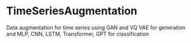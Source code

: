 # TimeSeriesAugmentation

Data augmentation for time series using GAN and VQ VAE for generation and MLP, CNN, LSTM, Transformer, GPT for classification

